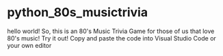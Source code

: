 # python_80s_musictrivia
hello world!
So, this is an 80's Music Trivia Game for those of us that love 80's music!
Try it out!
Copy and paste the code into Visual Studio Code or your own editor
